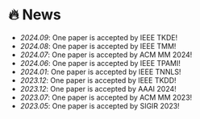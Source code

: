 # 🔥 News
- *2024.09*: One paper is accepted by IEEE TKDE!
- *2024.08*: One paper is accepted by IEEE TMM!
- *2024.07*: One paper is accepted by ACM MM 2024!
- *2024.06*: One paper is accepted by IEEE TPAMI!
- *2024.01*: One paper is accepted by IEEE TNNLS!
- *2023.12*: One paper is accepted by IEEE TKDD!
- *2023.12*: One paper is accepted by AAAI 2024!
- *2023.07*: One paper is accepted by ACM MM 2023!
- *2023.05*: One paper is accepted by SIGIR 2023!

  

